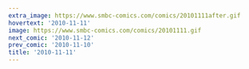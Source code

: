 ```yaml
---
extra_image: https://www.smbc-comics.com/comics/20101111after.gif
hovertext: '2010-11-11'
image: https://www.smbc-comics.com/comics/20101111.gif
next_comic: '2010-11-12'
prev_comic: '2010-11-10'
title: '2010-11-11'
---
```


